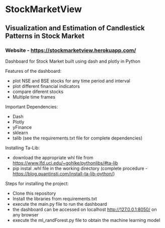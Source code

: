 # StockMarketView
## Visualization and Estimation of Candlestick Patterns in Stock Market 
### Website - https://stockmarketview.herokuapp.com/

Dashboard for Stock Market built using dash and plotly in Python 


Features of the dashboard:
- plot NSE and BSE stocks for any time period and interval 
- plot different financial indicators 
- compare diferent stocks
- Multiple time frames 


Important Dependencies:
- Dash
- Plotly
- yFinance
- sklearn
- talib
(see the requirements.txt file for complete dependencies)


Installing Ta-Lib:
- download the appropriate whl file from https://www.lfd.uci.edu/~gohlke/pythonlibs/#ta-lib
- pip instal .whl file in the working directory 
(complete procedure - https://blog.quantinsti.com/install-ta-lib-python/)


Steps for installing the project:
- Clone this repository
- Install the libraries from requirements.txt
- execute the main.py file to run the dashboard 
- the dashboard can be accessed on localhost http://127.0.0.1:8050/ on any browser 
- execute the ml_randForest.py file to obtain the machine learning model 

